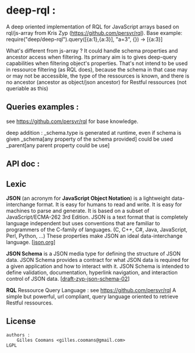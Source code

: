 deep-rql :
==========================

A deep oriented implementation of RQL for JavaScript arrays based on rql/js-array from Kris Zyp (https://github.com/persvr/rql).
Base example:
require("deep/deep-rql").query([{a:1},{a:3}], "a=3", {}) -> [{a:3}]

What's different from js-array ? It could handle schema properties and ancestor access when filtering.
Its primary aim is to gives deep-query capabilities when filtering object's properties.
That's not intend to be used in ressource filtering (as RQL does), because the schema in that case may or may not be accessible, the type of the ressources is known, and there is no ancestor (ancestor as object/json ancestor) for Restful ressources (not queriable as this)

## Queries examples : 
see https://github.com/persvr/rql for base knowledge.

deep addition : 
_schema.type is generated at runtime, even if schema is given
_schema[any property of the schema provided] could be used
_parent[any parent property could be use]

## API doc : 


## Lexic

**JSON** (an acronym for **JavaScript Object Notation**) is a lightweight data-interchange format. It is easy for humans to read and write. It is easy for machines to parse and generate. It is based on a subset of JavaScript/ECMA-262 3rd Edition. JSON is a text format that is completely language independent but uses conventions that are familiar to programmers of the C-family of languages. (C, C++, C#, Java, JavaScript, Perl, Python, ...) These properties make JSON an ideal data-interchange language. \[[json.org](http://json.org)\]

**JSON Schema** is a JSON media type for defining the structure of JSON data.  JSON Schema provides a contract for what JSON data is required for a given application and how to interact with it.  JSON Schema is intended to define validation, documentation, hyperlink navigation, and interaction control of JSON data. \[[draft-zyp-json-schema-02](http://tools.ietf.org/html/draft-zyp-json-schema-02)\]

**RQL** Ressource Query Language : see https://github.com/persvr/rql
A simple but powerful, url compliant, query language oriented to retrieve Restful ressources.


## License
	authors : 
		Gilles Coomans <gilles.coomans@gmail.com>
	LGPL